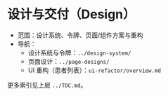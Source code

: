 # 设计与交付（Design）

- 范围：设计系统、令牌、页面/组件方案与重构
- 导航：
  - 设计系统与令牌：`../design-system/`
  - 页面设计：`../page-designs/`
  - UI 重构（患者列表）：`ui-refactor/overview.md`

更多索引见上层 `../TOC.md`。

